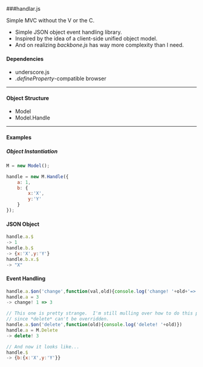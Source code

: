 
###handlar.js

Simple MVC without the V or the C.

- Simple JSON object event handling library.
- Inspired by the idea of a client-side unified object model.
- And on realizing _backbone.js_ has way more complexity than I need.

#### Dependencies
- underscore.js
- _.defineProperty_-compatible browser


---

#### Object Structure

- Model
- Model.Handle

---

#### Examples

##### Object Instantiation

```javascript
M = new Model();

handle = new M.Handle({
    a: 1,
    b: {
        x:'X',
        y:'Y'
    }
});
```

#### JSON Object
```javascript
handle.a.$
-> 1
handle.b.$
-> {x:'X',y:'Y'}
handle.b.x.$
-> "X"
```

#### Event Handling
```javascript
handle.a.$on('change',function(val,old){console.log('change! '+old+'=>'+val)})
handle.a = 3
-> change! 1 => 3

// This one is pretty strange.  I'm still mulling over how to do this properly,
// since *delete* can't be overridden.
handle.a.$on('delete',function(old){console.log('delete! '+old)})
handle.a = M.Delete
-> delete! 3

// And now it looks like...
handle.$
-> {b:{x:'X',y:'Y'}}
```


